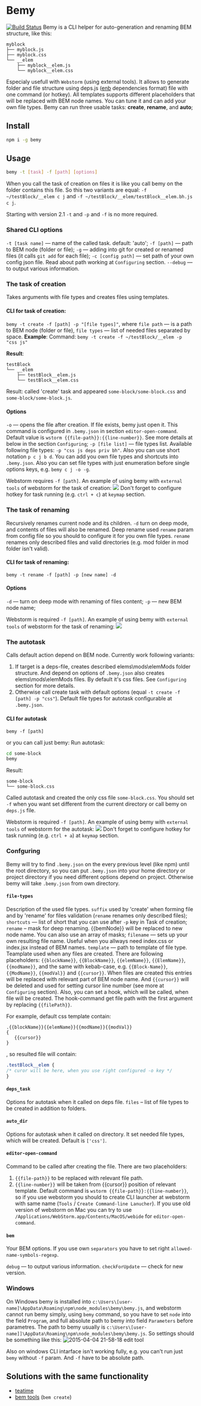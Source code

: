 # Bemy
[![Build Status][travis-image]][travis-url]
Bemy is a CLI helper for auto-generation and renaming BEM structure, like this:

```
myblock
├── myblock.js
├── myblock.css
└── __elem
    ├── myblock__elem.js
    └── myblock__elem.css
```

Especialy usefull with `Webstorm` (using external tools). It allows to generate folder and file structure using deps.js ([enb](http://enb-make.info) dependencies format) file with one command (or hotkey). All templates supports different placeholders that will be replaced with BEM node names. You can tune it and can add your own file types. Bemy can run three usable tasks: **create**, **rename**, and **auto**;

## Install
```bash
npm i -g bemy
```
## Usage
```bash
bemy -t [task] -f [path] [options]
```

When you call the task of creation on files it is like you call bemy on the folder contains this file. So this two variants are equal: `-f ~/testBlock/__elem c j` and `-f ~/testBlock/__elem/testBlock__elem.bh.js c j`.

Starting with version 2.1 `-t` and `-p` and `-f` is no more required.

### Shared CLI options
`-t [task name]` — name of the called task. default: 'auto';
`-f [path]` — path to BEM node (folder or file);
`-g` — adding into git for created or renamed files (it calls `git add` for each file);
`-c [config path]` — set path of your own config json file. Read about path working at `Configuring` section.
`--debug` — to output various information.

### The task of creation
Takes arguments with file types and creates files using templates.

#### CLI for task of creation:
`bemy -t create -f [path] -p "[file types]"`, where `file path` — is a path to BEM node (folder or file), `file types` — list of needed files separated by space.
**Example**:
Command: `bemy -t create -f ~/testBlock/__elem -p "css js"`

**Result**:
```
testBlock
└── __elem
    ├── testBlock__elem.js
    └── testBlock__elem.css
```

Result: called 'create' task and appeared `some-block/some-block.css` and `some-block/some-block.js`.

#### Options
`-o` — opens the file after creation. If file exists, bemy just open it. This command is configured in `.bemy.json` in section `editor-open-command`. Default value is `wstorm {{file-path}}:{{line-number}}`. See more details at below in the section `Configuring`;
`-p [file list]` — file types list. Available following file types: `-p "css js deps priv bh"`. Also you can use short notation `p c j b d`. You can add you own file types and shortcuts into `.bemy.json`. Also you can set file types with just enumeration before single options keys, e.g. `bemy c j -o -g`.

Webstorm requires `-f [path]`. An example of using bemy with `external tools` of webstorm for the task of creation:
![](https://cloud.githubusercontent.com/assets/769992/6725632/0232f4ee-ce2e-11e4-942e-7845381663ed.png)
Don't forget to configure hotkey for task running (e.g. `ctrl + c`) at `keymap` section.

### The task of renaming
Recursively renames current node and its children. `-d` turn on deep mode, and contents of files will also be renamed. Deep rename used `rename` param from config file so you should to configure it for you own file types. `rename` renames only described files and valid directories (e.g. mod folder in mod folder isn't valid).

#### CLI for task of renaming:
`bemy -t rename -f [path] -p [new name] -d`

#### Options
`-d` — turn on deep mode with renaming of files content;
`-p` — new BEM node name;

Webstorm is required `-f [path]`. An example of using bemy with `external tools` of webstorm for the task of renaming:
![](https://cloud.githubusercontent.com/assets/769992/6766361/e3006d96-d025-11e4-948e-1f11a663f2ea.png)

### The autotask
Calls default action depend on BEM node. Currently work following variants:
1. If target is a deps-file, creates described elems\mods\elemMods folder structure. And depend on options of `.bemy.json` also creates elems\mods\elemMods files. By default it's css files. See `Configuring` section for more details.
2. Otherwise call create task with default options (equal `-t create -f [path] -p "css"`). Default file types for autotask configurable at `.bemy.json`.

#### CLI for autotask
`bemy -f [path]`

or you can call just bemy:
Run autotask:
```bash
cd some-block
bemy
```

Result:
```
some-block
└── some-block.css
```

Called autotask and created the only css file `some-block.css`.
You should set `-f` when you want set different from the current directory or call bemy on `deps.js` file.

Webstorm is required `-f [path]`. An example of using bemy with `external tools` of webstorm for the autotask:
![](https://cloud.githubusercontent.com/assets/769992/6725778/23a5188a-ce30-11e4-828d-0d590fb26e08.png)
Don't forget to configure hotkey for task running (e.g. `ctrl + a`) at `keymap` section.

### Confguring
Bemy will try to find `.bemy.json` on the every previous level (like npm) until the root directory, so you can put `.bemy.json` into your home directory or project directory if you need different options depend on project. Otherwise bemy will take `.bemy.json` from own directory.

#### `file-types`
Description of the used file types.
`suffix` used by 'create' when forming file and by 'rename' for files validation (`rename` renames only described files);
`shortcuts` — list of short that you can use after `-p` key in Task of creation;
`rename` – mask for deep renaming. {{bemNode}} will be replaced to new node name. You can also use an array of masks;
`filename` — sets up your own resulting file name. Useful when you allways need index.css or index.jsx instead of BEM names.
`template` — path to template of file type. Teamplate used when any files are created.
There are following placeholders: `{{blockName}}`, `{{BlockName}}`, `{{elemName}}`, `{{ElemName}}`, `{{modName}}`, and the same with kebab-case, e.g. `{{Block-Name}}`,
`{{ModName}}`, `{{modVal}}` and `{{cursor}}`. When files are created this entries will be replaced with relevant part
of BEM node name.  And `{{cursor}}` will be deleted and used for setting cursor line number (see more at `Configuring`
section). Also, you can set a hook, which will be called, when file will be created. The hook-command get file path with the first argument by replacing `{{filePath}}`.

For example, default css template contain:
```
.{{blockName}}{{elemName}}{{modName}}{{modVal}}
{
   {{cursor}}
}
```
, so resulted file will contain:
```css
.testBlock__elem {
/* curor will be here, when you use right configured -o key */
}
```
#### `deps_task`
Options for autotask when it called on deps file. `files` – list of file types to be created in addition to folders.

#### `auto_dir`
Options for autotask when it called on directory. It set needed file types, which will be created. Default is `['css']`.

#### `editor-open-command`
Command to be called after creating the file. There are two placeholders:
1. `{{file-path}}` to be replaced with relevant file path.
2. `{{line-number}}` will be taken from {{cursor}} position of relevant template.  Default command is `wstorm {{file-path}}:{{line-number}}`, so if you use webstorm you should to create CLI launcher at webstorm with same name (`Tools` / `Create Command-line Lanucher`).
If you use old version of webstorm on Mac you can try to use `/Applications/WebStorm.app/Contents/MacOS/webide` for `editor-open-command`.

#### `bem`
Your BEM options. If you use own `separators` you have to set right `allowed-name-symbols-regexp`.

`debug` — to output various information.
`checkForUpdate` — check for new version.

### Windows
On Windows bemy is installed into `c:\Users\[user-name]\AppData\Roaming\npm\node_modules\bemy\bemy.js`, and webstorm cannot run bemy simply, using `bemy` command, so you have to set `node` into the field `Program`, and full absolute path to bemy into field `Parameters` before parametres. The path to bemy usually is `c:\Users\[user-name]]\AppData\Roaming\npm\node_modules\bemy\bemy.js`.
So settings should be something like this:
![2015-04-04 21-58-18 edit tool](https://cloud.githubusercontent.com/assets/769992/6993726/a5b19288-db17-11e4-898b-37d2820c18bc.png)

Also on windows CLI intarface isn't working fully, e.g. you can't run just `bemy` without `-f` param. And `-f` have to be absolute path.

## Solutions with the same functionality
* [teatime](https://github.com/sullenor/teatime)
* [bem tools](https://github.com/bem/bem-tools) (`bem create`)


[travis-url]: http://travis-ci.org/f0rmat1k/bemy
[travis-image]: http://img.shields.io/travis/f0rmat1k/bemy.svg?branch=master&style=flat
